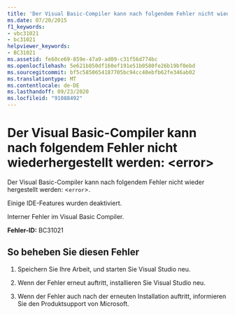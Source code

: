```yaml
---
title: 'Der Visual Basic-Compiler kann nach folgendem Fehler nicht wiederhergestellt werden: <error>'
ms.date: 07/20/2015
f1_keywords:
- vbc31021
- bc31021
helpviewer_keywords:
- BC31021
ms.assetid: fe60ce69-859e-47a9-ad09-c31f56d774bc
ms.openlocfilehash: 5e621b850df160ef191e51b0580fe26b19bf0ebd
ms.sourcegitcommit: bf5c5850654187705bc94cc40ebfb62fe346ab02
ms.translationtype: MT
ms.contentlocale: de-DE
ms.lasthandoff: 09/23/2020
ms.locfileid: "91088492"
---
```

# <a name="visual-basic-compiler-is-unable-to-recover-from-the-following-error-error"></a>Der Visual Basic-Compiler kann nach folgendem Fehler nicht wiederhergestellt werden: \<error>

Der Visual Basic-Compiler kann nach folgendem Fehler nicht wieder hergestellt werden: <`error`>.  
  
 Einige IDE-Features wurden deaktiviert.  
  
 Interner Fehler im Visual Basic Compiler.  
  
 **Fehler-ID:** BC31021  
  
## <a name="to-correct-this-error"></a>So beheben Sie diesen Fehler  
  
1. Speichern Sie Ihre Arbeit, und starten Sie Visual Studio neu.  
  
2. Wenn der Fehler erneut auftritt, installieren Sie Visual Studio neu.  
  
3. Wenn der Fehler auch nach der erneuten Installation auftritt, informieren Sie den Produktsupport von Microsoft.  
